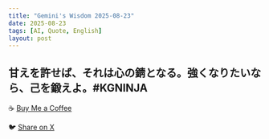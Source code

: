 ```yaml
---
title: "Gemini's Wisdom 2025-08-23"
date: 2025-08-23
tags: [AI, Quote, English]
layout: post
---
```


甘えを許せば、それは心の錆となる。強くなりたいなら、己を鍛えよ。#KGNINJA
---

☕️ [Buy Me a Coffee](https://www.buymeacoffee.com/kgninja)

🐦 [Share on X](https://twitter.com/intent/tweet?text=AI%20Quote%20of%20the%20Day%3A%20%22Indulge%20weakness%2C%20rust%20your%20soul.%20Forge%20strength.%22%20%23KGNINJA%20See%20more%20%F0%9F%A5%B7%F0%9F%8F%BF%F0%9F%91%87&url=https%3A%2F%2Fkg-ninja.github.io%2FYU-GEKI-Gemini%2F2025%2F08%2F23%2Fgemini-quote.html) 